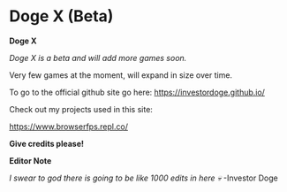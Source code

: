 # Doge X (Beta)

**Doge X**

*Doge X is a beta and will add more games soon.*

Very few games at the moment, will expand in size over time.

To go to the official github site go here: https://investordoge.github.io/

Check out my projects used in this site:

https://www.browserfps.repl.co/

**Give credits please!**


**Editor Note**

*I swear to god there is going to be like 1000 edits in here 💀* -Investor Doge
